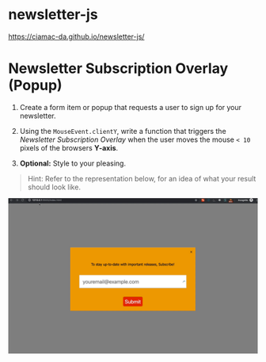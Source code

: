 # newsletter-js
https://ciamac-da.github.io/newsletter-js/
# Newsletter Subscription Overlay (Popup)

1. Create a form item or popup that requests a user to sign up for your newsletter.

1. Using the `MouseEvent.clientY`, write a function that triggers the _Newsletter Subscription Overlay_ when the user moves the mouse `< 10` pixels of the browsers **Y-axis**.

1. **Optional:** Style to your pleasing.

> Hint: Refer to the representation below, for an idea of what your result should look like.

![demo](./assets/demo.gif)
